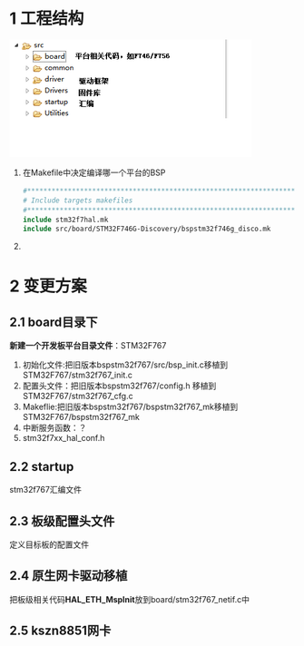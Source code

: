 # 1 工程结构

![image-20200409150721815](TyporaImage/MS-RTOS学习笔记.assets/image-20200409150721815.png)

1. 在Makefile中决定编译哪一个平台的BSP

   ```makefile
   #*********************************************************************************************************
   # Include targets makefiles
   #*********************************************************************************************************
   include stm32f7hal.mk
   include src/board/STM32F746G-Discovery/bspstm32f746g_disco.mk
   ```

2. 



# 2 变更方案

## 2.1 board目录下

**新建一个开发板平台目录文件**：STM32F767

1. 初始化文件:把旧版本bspstm32f767/src/bsp_init.c移植到STM32F767/stm32f767_init.c
2. 配置头文件：把旧版本bspstm32f767/config.h 移植到STM32F767/stm32f767_cfg.c
3. Makeflie:把旧版本bspstm32f767/bspstm32f767_mk移植到STM32F767/bspstm32f767_mk
4. 中断服务函数：？
5.  stm32f7xx_hal_conf.h

## 2.2 startup

stm32f767汇编文件

## 2.3 板级配置头文件

定义目标板的配置文件

## 2.4 原生网卡驱动移植

把板级相关代码**HAL_ETH_MspInit**放到board/stm32f767_netif.c中

## 2.5 kszn8851网卡

